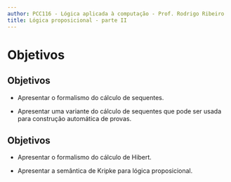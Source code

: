 ```yaml
---
author: PCC116 - Lógica aplicada à computação - Prof. Rodrigo Ribeiro
title: Lógica proposicional - parte II
---
```


# Objetivos

## Objetivos

- Apresentar o formalismo do cálculo de sequentes.

- Apresentar uma variante do cálculo de sequentes que 
pode ser usada para construção automática de provas.

## Objetivos 

- Apresentar o formalismo do cálculo de Hibert.

- Apresentar a semântica de Kripke para lógica
proposicional.
